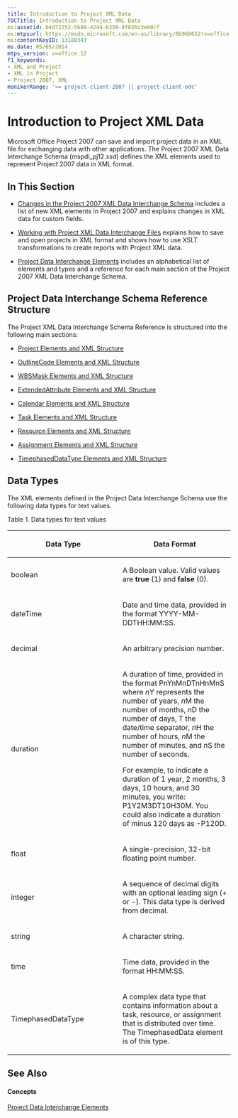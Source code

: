 ```yaml
---
title: Introduction to Project XML Data
TOCTitle: Introduction to Project XML Data
ms:assetid: b4d72252-5b88-4244-b350-8f026c3e60cf
ms:mtpsurl: https://msdn.microsoft.com/en-us/library/Bb968652(v=office.12)
ms:contentKeyID: 13188343
ms.date: 05/05/2014
mtps_version: v=office.12
f1_keywords:
- XML and Project
- XML in Project
- Project 2007, XML
monikerRange: '>= project-client-2007 || project-client-odc'
---
```


# Introduction to Project XML Data




Microsoft Office Project 2007 can save and import project data in an XML file for exchanging data with other applications. The Project 2007 XML Data Interchange Schema (mspdi\_pj12.xsd) defines the XML elements used to represent Project 2007 data in XML format.

## In This Section

  - [Changes in the Project 2007 XML Data Interchange Schema](bb968543\(v=office.12\).md) includes a list of new XML elements in Project 2007 and explains changes in XML data for custom fields.

  - [Working with Project XML Data Interchange Files](bb968469\(v=office.12\).md) explains how to save and open projects in XML format and shows how to use XSLT transformations to create reports with Project XML data.

  - [Project Data Interchange Elements](bb968664\(v=office.12\).md) includes an alphabetical list of elements and types and a reference for each main section of the Project 2007 XML Data Interchange Schema.

## Project Data Interchange Schema Reference Structure

The Project XML Data Interchange Schema Reference is structured into the following main sections:

  - [Project Elements and XML Structure](bb968439\(v=office.12\).md)

  - [OutlineCode Elements and XML Structure](bb968596\(v=office.12\).md)

  - [WBSMask Elements and XML Structure](bb968416\(v=office.12\).md)

  - [ExtendedAttribute Elements and XML Structure](bb968579\(v=office.12\).md)

  - [Calendar Elements and XML Structure](bb968563\(v=office.12\).md)

  - [Task Elements and XML Structure](bb968475\(v=office.12\).md)

  - [Resource Elements and XML Structure](bb968445\(v=office.12\).md)

  - [Assignment Elements and XML Structure](bb968738\(v=office.12\).md)

  - [TimephasedDataType Elements and XML Structure](bb968722\(v=office.12\).md)

## Data Types

The XML elements defined in the Project Data Interchange Schema use the following data types for text values.

Table 1. Data types for text values

<table>
<colgroup>
<col style="width: 50%" />
<col style="width: 50%" />
</colgroup>
<thead>
<tr class="header">
<th><p>Data Type</p></th>
<th><p>Data Format</p></th>
</tr>
</thead>
<tbody>
<tr class="odd">
<td><p>boolean</p></td>
<td><p>A Boolean value. Valid values are <strong>true</strong> (1) and <strong>false</strong> (0).</p></td>
</tr>
<tr class="even">
<td><p>dateTime</p></td>
<td><p>Date and time data, provided in the format YYYY-MM-DDTHH:MM:SS.</p></td>
</tr>
<tr class="odd">
<td><p>decimal</p></td>
<td><p>An arbitrary precision number.</p></td>
</tr>
<tr class="even">
<td><p>duration</p></td>
<td><p>A duration of time, provided in the format PnYnMnDTnHnMnS where <em>n</em>Y represents the number of years, <em>n</em>M the number of months, <em>n</em>D the number of days, T the date/time separator, <em>n</em>H the number of hours, <em>n</em>M the number of minutes, and <em>n</em>S the number of seconds.</p>
<p>For example, to indicate a duration of 1 year, 2 months, 3 days, 10 hours, and 30 minutes, you write: P1Y2M3DT10H30M. You could also indicate a duration of minus 120 days as -P120D.</p></td>
</tr>
<tr class="odd">
<td><p>float</p></td>
<td><p>A single-precision, 32-bit floating point number.</p></td>
</tr>
<tr class="even">
<td><p>integer</p></td>
<td><p>A sequence of decimal digits with an optional leading sign (+ or -). This data type is derived from decimal.</p></td>
</tr>
<tr class="odd">
<td><p>string</p></td>
<td><p>A character string.</p></td>
</tr>
<tr class="even">
<td><p>time</p></td>
<td><p>Time data, provided in the format HH:MM:SS.</p></td>
</tr>
<tr class="odd">
<td><p>TimephasedDataType</p></td>
<td><p>A complex data type that contains information about a task, resource, or assignment that is distributed over time. The TimephasedData element is of this type.</p></td>
</tr>
</tbody>
</table>

## See Also

#### Concepts

[Project Data Interchange Elements](bb968664\(v=office.12\).md)

